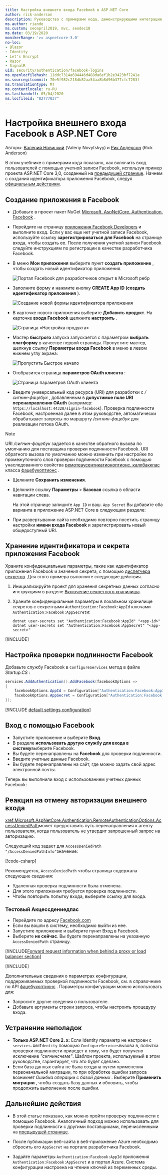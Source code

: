 ```yaml
---
title: Настройка внешнего входа Facebook в ASP.NET Core
author: rick-anderson
description: Руководство с примерами кода, демонстрирующими интеграцию аутентификации пользователя с учетной записью Facebook с существующим ASP.NET Core приложением.
ms.author: riande
ms.custom: seoapril2019, mvc, seodec18
ms.date: 03/19/2020
monikerRange: '>= aspnetcore-3.0'
no-loc:
- Blazor
- Identity
- Let's Encrypt
- Razor
- SignalR
uid: security/authentication/facebook-logins
ms.openlocfilehash: 11ddc7314a694446d488da6ef1b2e3423bf7241a
ms.sourcegitcommit: 70e5f982c218db82aa54aa8b8d96b377cfc7283f
ms.translationtype: MT
ms.contentlocale: ru-RU
ms.lasthandoff: 05/04/2020
ms.locfileid: "82777037"
---
```

# <a name="facebook-external-login-setup-in-aspnet-core"></a>Настройка внешнего входа Facebook в ASP.NET Core

Авторы: [Валерий Новицкий](https://github.com/01binary) (Valeriy Novytskyy) и [Рик Андерсон](https://twitter.com/RickAndMSFT) (Rick Anderson)

<!-- per @rick-anderson and scott addie, don't update images. Remove images and point the customer to the FB set up page. FB needs to maintain  instructions to get key and secret.
-->

В этом учебнике с примерами кода показано, как включить вход пользователей с помощью учетной записи Facebook, используя пример проекта ASP.NET Core 3,0, созданный на [предыдущей странице](xref:security/authentication/social/index). Начнем с создания идентификатора приложения Facebook, следуя [официальным действиям](https://developers.facebook.com).

## <a name="create-the-app-in-facebook"></a>Создание приложения в Facebook

* Добавьте в проект пакет NuGet [Microsoft. AspNetCore. Authentication. Facebook](https://www.nuget.org/packages/Microsoft.AspNetCore.Authentication.Facebook) .

* Перейдите на страницу [приложения Facebook Developers](https://developers.facebook.com/apps/) и выполните вход. Если у вас еще нет учетной записи Facebook, используйте ссылку **зарегистрироваться для Facebook** на странице входа, чтобы создать ее.  После получения учетной записи Facebook следуйте инструкциям по регистрации в качестве разработчика Facebook.

* В меню **Мои приложения** выберите пункт **создать приложение** , чтобы создать новый идентификатор приложения.

   ![Портал Facebook для разработчиков открыт в Microsoft ребр](index/_static/FBMyApps.png)

* Заполните форму и нажмите кнопку **CREATE App ID (создать идентификатор приложения** ).

  ![Создание новой формы идентификатора приложения](index/_static/FBNewAppId.png)

* В карточке нового приложения выберите **Добавить продукт**.  На карточке **входа Facebook** щелкните **настроить** . 

  ![Страница «Настройка продукта»](index/_static/FBProductSetup.png)

* Мастер **быстрого** запуска запускается с параметром **выбрать платформу** в качестве первой страницы. Пропустите мастер, щелкнув ссылку **Параметры** **входа Facebook** в меню в левом нижнем углу экрана:

  ![Пропустить Быстрое начало](index/_static/FBSkipQuickStart.png)

* Отобразится страница **параметров OAuth клиента** :

  ![Страница параметров OAuth клиента](index/_static/FBOAuthSetup.png)

* Введите универсальный код ресурса (URI) для разработки с */сигнин-фацебук* , добавленным в **допустимое поле URI перенаправления OAuth** (например: `https://localhost:44320/signin-facebook`). Проверка подлинности Facebook, настроенная далее в этом руководстве, автоматически обрабатывает запросы по маршруту */сигнин-фацебук* для реализации потока OAuth.

> [!NOTE]
> URI */сигнин-фацебук* задается в качестве обратного вызова по умолчанию для поставщика проверки подлинности Facebook. URI обратного вызова по умолчанию можно изменить при настройке по промежуточного слоя проверки подлинности Facebook с помощью унаследованного свойства [ремотеаусентикатионоптионс. каллбаккпас](/dotnet/api/microsoft.aspnetcore.authentication.remoteauthenticationoptions.callbackpath) класса [фацебукоптионс](/dotnet/api/microsoft.aspnetcore.authentication.facebook.facebookoptions) .

* Щелкните **Сохранить изменения**.

* Щелкните ссылку **Параметры** > **Базовая** ссылка в области навигации слева.

  На этой странице запишите `App ID` и ваш. `App Secret` Вы добавите оба варианта в приложение ASP.NET Core в следующем разделе:

* При развертывании сайта необходимо повторно посетить страницу настройки **имени входа Facebook** и зарегистрировать новый общедоступный URI.

## <a name="store-the-facebook-app-id-and-secret"></a>Хранение идентификатора и секрета приложения Facebook

Храните конфиденциальные параметры, такие как идентификатор приложения Facebook и значения секрета, с помощью [диспетчера секретов](xref:security/app-secrets). Для этого примера выполните следующие действия.

1. Инициализируйте проект для хранения секретных данных согласно инструкциям в разделе [Включение секретного хранилища](xref:security/app-secrets#enable-secret-storage).
1. Храните конфиденциальные параметры в локальном хранилище секретов с секретными `Authentication:Facebook:AppId` ключами `Authentication:Facebook:AppSecret`и:

    ```dotnetcli
    dotnet user-secrets set "Authentication:Facebook:AppId" "<app-id>"
    dotnet user-secrets set "Authentication:Facebook:AppSecret" "<app-secret>"
    ```

[!INCLUDE[](~/includes/environmentVarableColon.md)]

## <a name="configure-facebook-authentication"></a>Настройка проверки подлинности Facebook

Добавьте службу Facebook в `ConfigureServices` метод в файле *Startup.CS* :

```csharp
services.AddAuthentication().AddFacebook(facebookOptions =>
{
    facebookOptions.AppId = Configuration["Authentication:Facebook:AppId"];
    facebookOptions.AppSecret = Configuration["Authentication:Facebook:AppSecret"];
});
```

[!INCLUDE [default settings configuration](includes/default-settings.md)]

## <a name="sign-in-with-facebook"></a>Вход с помощью Facebook

* Запустите приложение и выберите **Вход**. 
* В разделе **использовать другую службу для входа в систему**выберите Facebook.
* Вы будете перенаправлены на **Facebook** для проверки подлинности.
* Введите учетные данные Facebook.
* Вы будете перенаправлены на сайт, где можно задать свой адрес электронной почты.

Теперь вы выполнили вход с использованием учетных данных Facebook:

<a name="react"></a>

## <a name="react-to-cancel-authorize-external-sign-in"></a>Реакция на отмену авторизации внешнего входа

<xref:Microsoft.AspNetCore.Authentication.RemoteAuthenticationOptions.AccessDeniedPath>может предоставить путь перенаправления к агенту пользователя, когда пользователь не утвердит запрошенный запрос на авторизацию.

Следующий код задает для `AccessDeniedPath` `"/AccessDeniedPathInfo"`значение:

[!code-csharp[](~/security/authentication/social/social-code/StartupAccessDeniedPath.cs?name=snippetFB)]

Рекомендуется, `AccessDeniedPath` чтобы страница содержала следующие сведения:

*  Удаленная проверка подлинности была отменена.
* Для этого приложения требуется проверка подлинности.
* Чтобы повторить попытку входа, выберите ссылку для входа.

### <a name="test-accessdeniedpath"></a>Тестовый Акцессдениедпас

* Перейдите по адресу [Facebook.com](https://www.facebook.com/)
* Если вы вошли в систему, необходимо выйти из нее.
* Запустите приложение и выберите пункт Вход в Facebook.
* Выберите **не сейчас**. Вы будете перенаправлены на указанную `AccessDeniedPath` страницу.

<!-- End of React  -->
[!INCLUDE[Forward request information when behind a proxy or load balancer section](includes/forwarded-headers-middleware.md)]

[!INCLUDE[](includes/chain-auth-providers.md)]

Дополнительные сведения о параметрах конфигурации, поддерживаемых проверкой подлинности Facebook, см. в справочнике по API [фацебукоптионс](/dotnet/api/microsoft.aspnetcore.builder.facebookoptions) . Параметры конфигурации можно использовать для:

* Запросите другие сведения о пользователе.
* Добавьте аргументы строки запроса, чтобы настроить процедуру входа.

## <a name="troubleshooting"></a>Устранение неполадок

* **Только ASP.NET Core 2. x:** Если Identity параметр не настроен с `services.AddIdentity` помощью `ConfigureServices`вызова в, попытка проверки подлинности приведет к тому, что будет получено исключение *"сигнинсчеме"*. Шаблон проекта, используемый в этом руководстве, гарантирует, что это будет сделано.
* Если база данных сайта не была создана путем применения первоначальной миграции, то при обработке ошибки запроса возникнет *Ошибка операции с базой данных* . Выберите **Применить миграции** , чтобы создать базу данных и обновить, чтобы продолжить выполнение после ошибки.

## <a name="next-steps"></a>Дальнейшие действия

* В этой статье показано, как можно пройти проверку подлинности с помощью Facebook. Аналогичный подход можно использовать для проверки подлинности с другими поставщиками, перечисленными на [предыдущей странице](xref:security/authentication/social/index).

* После публикации веб-сайта в веб-приложение Azure необходимо сбросить его `AppSecret` на портале разработчика Facebook.

* Задайте параметры `Authentication:Facebook:AppId` приложения `Authentication:Facebook:AppSecret` и в портал Azure. Система конфигурации настроена на чтение ключей из переменных среды.
